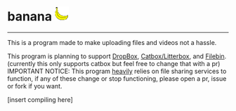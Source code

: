 # banana <img src="smolnana.png" id="banana"></img>
<hr>
This is a program made to make uploading files and videos not a hassle.

This program is planning to support <a href="https://www.dropbox.com/">DropBox</a>, <a href="https://catbox.moe/">Catbox/Litterbox</a>, and <a href="https://filebin.net/">Filebin</a>. (currently this only supports catbox but feel free to change that with a pr)
IMPORTANT NOTICE: This program <u>heavily</u> relies on file sharing services to function, if any of these change or stop functioning, please open a pr, issue or fork if you want.

[insert compiling here]
